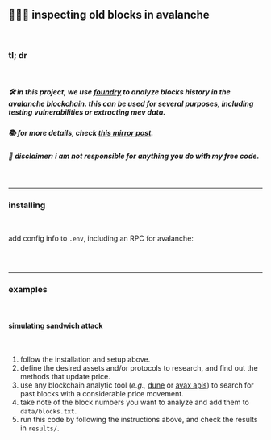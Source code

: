 ## 🧱👵🏽 inspecting old blocks in avalanche

<br>

### tl; dr

<br>

##### 🛠 in this project, we use [foundry](https://github.com/foundry-rs/foundry) to analyze blocks history in the avalanche blockchain. this can be used for several purposes, including testing vulnerabilities or extracting mev data.

##### 📚 for more details, check [this mirror post](https://mirror.xyz/steinkirch.eth/e-gsChe2GxfadHeBnMDsWe_4eQar9JJHJKlWqIE-jKY).

##### 🚨 disclaimer: i am not responsible for anything you do with my free code.


<br>

----

### installing

<br>



add config info to `.env`, including an RPC for avalanche:

```

```


<br>

---

### examples

<br>

#### simulating sandwich attack

<br>

1. follow the installation and setup above.
2. define the desired assets and/or protocols to research, and find out the methods that update price.
3. use any blockchain analytic tool (*e.g.,* [dune](https://dune.com/home) or [avax apis](https://docs.avax.network/apis/avalanchego/public-api-server)) to search for past blocks with a considerable price movement. 
4. take note of the block numbers you want to analyze and add them to `data/blocks.txt`.
5. run this code by following the instructions above, and check the results in `results/`.


